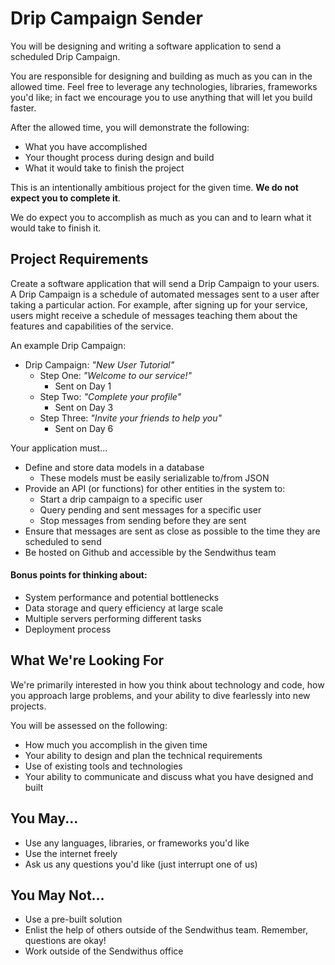 Drip Campaign Sender
====================

You will be designing and writing a software application to send a scheduled Drip Campaign.

You are responsible for designing and building as much as you can in the allowed time.
Feel free to leverage any technologies, libraries, frameworks you'd like;
in fact we encourage you to use anything that will let you build faster.

After the allowed time, you will demonstrate the following:

* What you have accomplished
* Your thought process during design and build
* What it would take to finish the project

This is an intentionally ambitious project for the given time. __We do not expect you to complete it__.

We do expect you to accomplish as much as you can and to learn what it would take to finish it.


Project Requirements
--------------------

Create a software application that will send a Drip Campaign to your users. A Drip Campaign is a schedule of automated messages sent to a user after taking a particular action. For example, after signing up for your service, users might receive a schedule of messages teaching them about the features and capabilities of the service.

An example Drip Campaign:

* Drip Campaign: _"New User Tutorial"_
  * Step One: _"Welcome to our service!"_
    * Sent on Day 1
  * Step Two: _"Complete your profile"_
    * Sent on Day 3
  * Step Three: _"Invite your friends to help you"_
    * Sent on Day 6

Your application must...

* Define and store data models in a database
  * These models must be easily serializable to/from JSON
* Provide an API (or functions) for other entities in the system to:
  * Start a drip campaign to a specific user
  * Query pending and sent messages for a specific user
  * Stop messages from sending before they are sent
* Ensure that messages are sent as close as possible to the time they are scheduled to send
* Be hosted on Github and accessible by the Sendwithus team

#### Bonus points for thinking about:

* System performance and potential bottlenecks
* Data storage and query efficiency at large scale
* Multiple servers performing different tasks
* Deployment process


What We're Looking For
----------------------

We're primarily interested in how you think about technology and code, how you approach
large problems, and your ability to dive fearlessly into new projects.

You will be assessed on the following:

* How much you accomplish in the given time
* Your ability to design and plan the technical requirements
* Use of existing tools and technologies
* Your ability to communicate and discuss what you have designed and built


You May...
----------

* Use any languages, libraries, or frameworks you'd like
* Use the internet freely
* Ask us any questions you'd like (just interrupt one of us)


You May Not...
--------------

* Use a pre-built solution
* Enlist the help of others outside of the Sendwithus team. Remember, questions are okay!
* Work outside of the Sendwithus office
